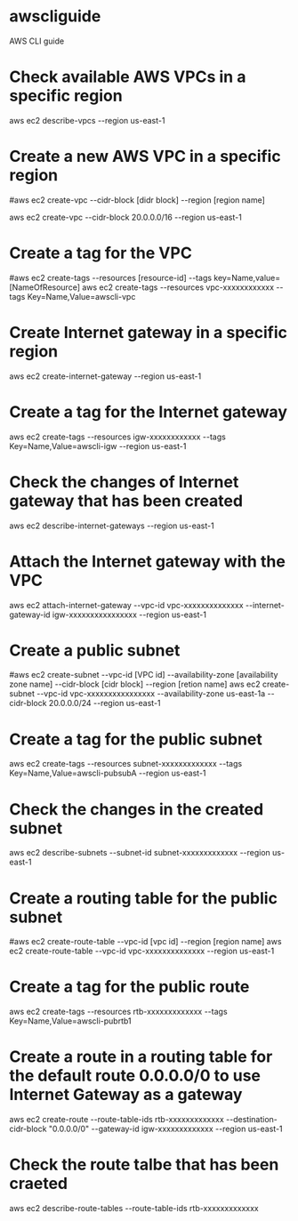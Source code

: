 # awscliguide
AWS CLI guide

# Check available AWS VPCs in a specific region
aws ec2 describe-vpcs --region us-east-1

# Create a new AWS VPC in a specific region
#aws ec2 create-vpc --cidr-block [didr block] --region [region name]

aws ec2 create-vpc --cidr-block 20.0.0.0/16 --region us-east-1

# Create a tag for the VPC 
#aws ec2 create-tags --resources [resource-id] --tags key=Name,value=[NameOfResource]
aws ec2 create-tags --resources vpc-xxxxxxxxxxxx --tags Key=Name,Value=awscli-vpc

# Create Internet gateway in a specific region 
aws ec2 create-internet-gateway --region us-east-1

# Create a tag for the Internet gateway
aws ec2 create-tags --resources igw-xxxxxxxxxxxx --tags Key=Name,Value=awscli-igw --region us-east-1

# Check the changes of Internet gateway that has been created
aws ec2 describe-internet-gateways --region us-east-1

# Attach the Internet gateway with the VPC
aws ec2 attach-internet-gateway --vpc-id vpc-xxxxxxxxxxxxxx --internet-gateway-id igw-xxxxxxxxxxxxxxxx --region us-east-1

# Create a public subnet 
#aws ec2 create-subnet --vpc-id [VPC id] --availability-zone [availability zone name] --cidr-block [cidr block] --region [retion name]
aws ec2 create-subnet --vpc-id vpc-xxxxxxxxxxxxxxxx --availability-zone us-east-1a --cidr-block 20.0.0.0/24 --region us-east-1

# Create a tag for the public subnet
aws ec2 create-tags --resources subnet-xxxxxxxxxxxxx --tags Key=Name,Value=awscli-pubsubA --region us-east-1

# Check the changes in the created subnet
aws ec2 describe-subnets --subnet-id subnet-xxxxxxxxxxxxx --region us-east-1

# Create a routing table for the public subnet
#aws ec2 create-route-table --vpc-id [vpc id] --region [region name]
aws ec2 create-route-table --vpc-id vpc-xxxxxxxxxxxxxx --region us-east-1

# Create a tag for the public route
aws ec2 create-tags --resources rtb-xxxxxxxxxxxxx --tags Key=Name,Value=awscli-pubrtb1

# Create a route in a routing table for the default route 0.0.0.0/0 to use Internet Gateway as a gateway
aws ec2 create-route --route-table-ids rtb-xxxxxxxxxxxxx --destination-cidr-block "0.0.0.0/0" --gateway-id igw-xxxxxxxxxxxxx --region us-east-1

# Check the route talbe that has been craeted
aws ec2 describe-route-tables --route-table-ids rtb-xxxxxxxxxxxxx


